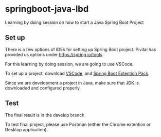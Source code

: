# springboot-java-lbd
Learning by doing session on how to start a Java Spring Boot Project

## Set up
There is a few options of IDEs for setting up Spring Boot project. Pivital has provided us options under https://spring.io/tools.

For this learning by doing session, we are going to use VSCode.

To set up a project, download [VSCode](https://code.visualstudio.com/download), and [Spring Boot Extention Pack](https://marketplace.visualstudio.com/items?itemName=Pivotal.vscode-boot-dev-pack).

Since we are development a project in Java, make sure that JDK is downloaded and configured properly.

## Test
The final result is in the develop branch. 

To test final project, please use Postman (either the Chrome extention or Desktop application).
